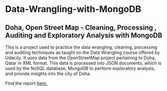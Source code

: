 # Data-Wrangling-with-MongoDB
## Doha, Open Street Map - Cleaning, Processing , Auditing and Exploratory Analysis with MongoDB

This is a project used to practice the data wrangling, cleaning, processing and auditing techniques as taught on the Data Wrangling course offered by Udacity. It uses data from the OpenStreetMap project pertaining to Doha, Qatar in XML format. This data is processed into JSON documents, which is used by the NoSQL database, MongoDB to perform exploratory analysis, and provide insights into the city of Doha.

Find the report [here.](https://bk-ikram.github.io/2017/11/04/Doha-Open-Street-Map-Data/)
